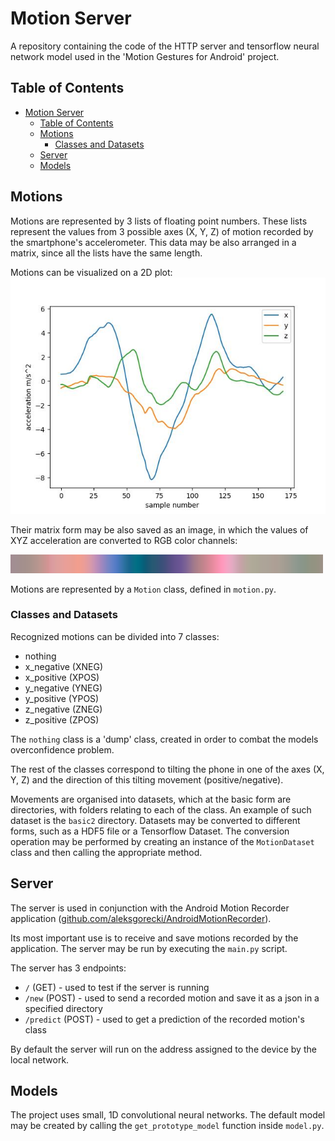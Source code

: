 # Motion Server

A repository containing the code of the HTTP server and tensorflow neural network model used in the 'Motion Gestures for Android' project.

## Table of Contents
- [Motion Server](#motion-server)
  - [Table of Contents](#table-of-contents)
  - [Motions](#motions)
    - [Classes and Datasets](#classes-and-datasets)
  - [Server](#server)
  - [Models](#models)

## Motions

Motions are represented by 3 lists of floating point numbers. These lists represent the values from 3 possible axes (X, Y, Z) of motion recorded by the smartphone's accelerometer. This data may be also arranged in a matrix, since all the lists have the same length.

Motions can be visualized on a 2D plot:
![](readme_res/motionplot.jpg)

Their matrix form may be also saved as an image, in which the values of XYZ acceleration are converted to RGB color channels:  
<!-- ![](readme_res/motionimage.bmp) -->

<img src="readme_res/motionimage.bmp" width="500" height="30"/>

Motions are represented by a `Motion` class, defined in `motion.py`.

### Classes and Datasets

Recognized motions can be divided into 7 classes:
- nothing
- x_negative (XNEG)
- x_positive (XPOS)
- y_negative (YNEG)
- y_positive (YPOS)
- z_negative (ZNEG)
- z_positive (ZPOS)

The `nothing` class is a 'dump' class, created in order to combat the models overconfidence problem. 

The rest of the classes correspond to tilting the phone in one of the axes (X, Y, Z) and the direction of this tilting movement (positive/negative).

Movements are organised into datasets, which at the basic form are directories, with folders relating to each of the class. An example of such dataset is the `basic2` directory. Datasets may be converted to different forms, such as a HDF5 file or a Tensorflow Dataset. The conversion operation may be performed by creating an instance of the `MotionDataset` class and then calling the appropriate method.

## Server

The server is used in conjunction with the Android Motion Recorder application ([github.com/aleksgorecki/AndroidMotionRecorder](https://github.com/aleksgorecki/AndroidMotionRecorder)). 

Its most important use is to receive and save motions recorded by the application. The server may be run by executing the `main.py` script. 

The server has 3 endpoints:

- `/` (GET) - used to test if the server is running
- `/new` (POST) - used to send a recorded motion and save it as a json in a specified directory 
- `/predict` (POST) - used to get a prediction of the recorded motion's class

By default the server will run on the address assigned to the device by the local network.

## Models

The project uses small, 1D convolutional neural networks. The default model may be created by calling the `get_prototype_model` function inside `model.py`.